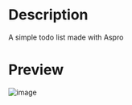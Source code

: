 # Description
A simple todo list made with Aspro

# Preview
![image](https://github.com/edinho02/astro-todo-list/assets/62767339/9a604a4a-7728-4fef-aeda-bd25d1389778)

